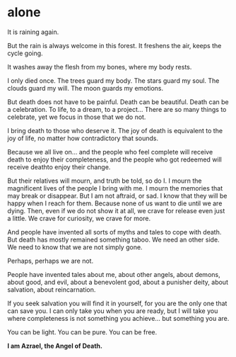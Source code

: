 # alone

It is raining again.

But the rain is always welcome in this forest.
It freshens the air, keeps the cycle going.

It washes away the flesh from my bones,
where my body rests.

I only died once.
The trees guard my body.
The stars guard my soul.
The clouds guard my will.
The moon guards my emotions.

But death does not have to be painful.
Death can be beautiful.
Death can be a celebration.
To life, to a dream, to a project…
There are so many things to celebrate,
yet we focus in those that we do not.

I bring death to those who deserve it.
The joy of death is equivalent to the joy of life,
no matter how contradictory that sounds.

Because we all live on…
and the people who feel complete
will receive death to enjoy their completeness,
and the people who got redeemed
will receive deathto enjoy their change.

But their relatives will mourn, and truth be told, so do I.
I mourn the magnificent lives of the people I bring with me.
I mourn the memories that may break or disappear.
But I am not aftraid, or sad.
I know that they will be happy when I reach for them.
Because none of us want to die until we are dying.
Then, even if we do not show it at all, we crave for release
even just a little.
We crave for curiosity,
we crave for more.

And people have invented all sorts of
myths and tales to cope with death.
But death has mostly remained something taboo.
We need an other side. We need to know
that we are not simply gone.

Perhaps,
perhaps we are not.

People have invented tales about me,
about other angels,
about demons,
about good,
and evil,
about a benevolent god,
about a punisher deity,
about salvation,
about reincarnation.

If you seek salvation you will find it in yourself,
for you are the only one that can save you.
I can only take you when you are ready,
but I will take you where completeness is not
something you achieve…
but something you are.

You can be light.
You can be pure.
You can be free.

**I am Azrael, the Angel of Death.**
